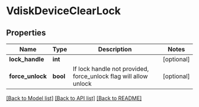 # VdiskDeviceClearLock

## Properties
Name | Type | Description | Notes
------------ | ------------- | ------------- | -------------
**lock_handle** | **int** |  | [optional] 
**force_unlock** | **bool** | If lock handle not provided, force_unlock flag will allow unlock | [optional] 

[[Back to Model list]](../README.md#documentation-for-models) [[Back to API list]](../README.md#documentation-for-api-endpoints) [[Back to README]](../README.md)


